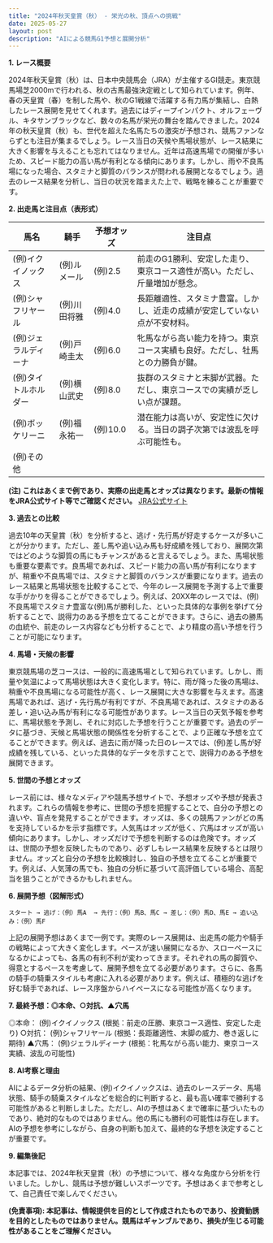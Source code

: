 ```yaml
---
title: "2024年秋天皇賞（秋） - 栄光の秋、頂点への挑戦"
date: 2025-05-27
layout: post
description: "AIによる競馬G1予想と展開分析"
---
```


**1. レース概要**

2024年秋天皇賞（秋）は、日本中央競馬会（JRA）が主催するGI競走。東京競馬場芝2000mで行われる、秋の古馬最強決定戦として知られています。例年、春の天皇賞（春）を制した馬や、秋のG1戦線で活躍する有力馬が集結し、白熱したレース展開を見せてくれます。過去にはディープインパクト、オルフェーヴル、キタサンブラックなど、数々の名馬が栄光の舞台を踏んできました。2024年の秋天皇賞（秋）も、世代を超えた名馬たちの激突が予想され、競馬ファンならずとも注目が集まるでしょう。レース当日の天候や馬場状態が、レース結果に大きく影響を与えることも忘れてはなりません。近年は高速馬場での開催が多いため、スピード能力の高い馬が有利となる傾向にあります。しかし、雨や不良馬場になった場合、スタミナと脚質のバランスが問われる展開となるでしょう。過去のレース結果を分析し、当日の状況を踏まえた上で、戦略を練ることが重要です。


**2. 出走馬と注目点（表形式）**

| 馬名       | 騎手       | 予想オッズ | 注目点                                                                   |
|------------|------------|------------|-------------------------------------------------------------------------|
| (例)イクイノックス | (例)ルメール | (例)2.5       | 前走のG1勝利、安定した走り、東京コース適性が高い。ただし、斤量増加が懸念。 |
| (例)シャフリヤール | (例)川田将雅 | (例)4.0       | 長距離適性、スタミナ豊富。しかし、近走の成績が安定していない点が不安材料。      |
| (例)ジェラルディーナ | (例)戸崎圭太 | (例)6.0       | 牝馬ながら高い能力を持つ。東京コース実績も良好。ただし、牡馬との力勝負が鍵。   |
| (例)タイトルホルダー | (例)横山武史 | (例)8.0       | 抜群のスタミナと末脚が武器。ただし、東京コースでの実績が乏しい点が課題。       |
| (例)ボッケリーニ     | (例)福永祐一 | (例)10.0      | 潜在能力は高いが、安定性に欠ける。当日の調子次第では波乱を呼ぶ可能性も。     |
| (例)その他       |            |            |                                                                         |


**(注) これはあくまで例であり、実際の出走馬とオッズは異なります。最新の情報をJRA公式サイト等でご確認ください。**  [JRA公式サイト](https://www.jra.go.jp/)


**3. 過去との比較**

過去10年の天皇賞（秋）を分析すると、逃げ・先行馬が好走するケースが多いことが分かります。ただし、差し馬や追い込み馬も好成績を残しており、展開次第ではどのような脚質の馬にもチャンスがあると言えるでしょう。また、馬場状態も重要な要素です。良馬場であれば、スピード能力の高い馬が有利になりますが、稍重や不良馬場では、スタミナと脚質のバランスが重要になります。過去のレース結果と馬場状態を比較することで、今年のレース展開を予測する上で重要な手がかりを得ることができるでしょう。例えば、20XX年のレースでは、(例)不良馬場でスタミナ豊富な(例)馬が勝利した、といった具体的な事例を挙げて分析することで、説得力のある予想を立てることができます。さらに、過去の勝馬の血統や、前走のレース内容なども分析することで、より精度の高い予想を行うことが可能になります。


**4. 馬場・天候の影響**

東京競馬場の芝コースは、一般的に高速馬場として知られています。しかし、雨量や気温によって馬場状態は大きく変化します。特に、雨が降った後の馬場は、稍重や不良馬場になる可能性が高く、レース展開に大きな影響を与えます。高速馬場であれば、逃げ・先行馬が有利ですが、不良馬場であれば、スタミナのある差し・追い込み馬が有利になる可能性があります。レース当日の天気予報を参考に、馬場状態を予測し、それに対応した予想を行うことが重要です。過去のデータに基づき、天候と馬場状態の関係性を分析することで、より正確な予想を立てることができます。例えば、過去に雨が降った日のレースでは、(例)差し馬が好成績を残している、といった具体的なデータを示すことで、説得力のある予想を展開できます。


**5. 世間の予想とオッズ**

レース前には、様々なメディアや競馬予想サイトで、予想オッズや予想が発表されます。これらの情報を参考に、世間の予想を把握することで、自分の予想との違いや、盲点を発見することができます。オッズは、多くの競馬ファンがどの馬を支持しているかを示す指標です。人気馬はオッズが低く、穴馬はオッズが高い傾向にあります。しかし、オッズだけで予想を判断するのは危険です。オッズは、世間の予想を反映したものであり、必ずしもレース結果を反映するとは限りません。オッズと自分の予想を比較検討し、独自の予想を立てることが重要です。例えば、人気薄の馬でも、独自の分析に基づいて高評価している場合、高配当を狙うことができるかもしれません。


**6. 展開予想（図解形式）**

```
スタート → 逃げ：（例）馬A  → 先行：（例）馬B、馬C → 差し：（例）馬D、馬E → 追い込み：（例）馬F
```

上記の展開予想はあくまで一例です。実際のレース展開は、出走馬の能力や騎手の戦略によって大きく変化します。ペースが速い展開になるか、スローペースになるかによっても、各馬の有利不利が変わってきます。それぞれの馬の脚質や、得意とするペースを考慮して、展開予想を立てる必要があります。さらに、各馬の騎手の騎乗スタイルも考慮に入れる必要があります。例えば、積極的な逃げを好む騎手であれば、レース序盤からハイペースになる可能性が高くなります。


**7. 最終予想：◎本命、○対抗、▲穴馬**

◎本命： (例)イクイノックス  (根拠：前走の圧勝、東京コース適性、安定した走り)
○対抗： (例)シャフリヤール (根拠：長距離適性、末脚の威力、巻き返しに期待)
▲穴馬： (例)ジェラルディーナ (根拠：牝馬ながら高い能力、東京コース実績、波乱の可能性)


**8. AI考察と理由**

AIによるデータ分析の結果、(例)イクイノックスは、過去のレースデータ、馬場状態、騎手の騎乗スタイルなどを総合的に判断すると、最も高い確率で勝利する可能性があると判断しました。ただし、AIの予想はあくまで確率に基づいたものであり、絶対的なものではありません。他の馬にも勝利の可能性は存在します。AIの予想を参考にしながら、自身の判断も加えて、最終的な予想を決定することが重要です。


**9. 編集後記**

本記事では、2024年秋天皇賞（秋）の予想について、様々な角度から分析を行いました。しかし、競馬は予想が難しいスポーツです。予想はあくまで参考として、自己責任で楽しんでください。


**(免責事項): 本記事は、情報提供を目的として作成されたものであり、投資勧誘を目的としたものではありません。競馬はギャンブルであり、損失が生じる可能性があることをご理解ください。**
